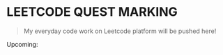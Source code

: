 <h1> LEETCODE QUEST MARKING </h1>

> My everyday code work on Leetcode platform will be pushed here!
> 

Upcoming:
